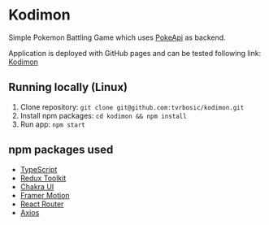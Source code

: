 # Kodimon

Simple Pokemon Battling Game which uses [PokeApi](https://pokeapi.co/docs/v2) as backend.

Application is deployed with GitHub pages and can be tested following link: [Kodimon](https://tvrbosic.github.io/kodimon/)

## Running locally (Linux)

1. Clone repository: `git clone git@github.com:tvrbosic/kodimon.git`
2. Install npm packages: `cd kodimon && npm install`
3. Run app: `npm start`

## npm packages used

- [TypeScript](https://www.typescriptlang.org/)
- [Redux Toolkit](https://redux-toolkit.js.org/)
- [Chakra UI](https://chakra-ui.com/)
- [Framer Motion](https://www.framer.com/)
- [React Router](https://reactrouter.com/)
- [Axios](https://axios-http.com/)
